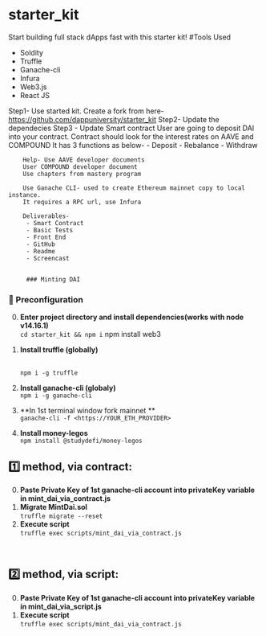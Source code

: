 # starter_kit
Start building full stack dApps fast with this starter kit!
#Tools Used
- Soldity
- Truffle
- Ganache-cli
- Infura
- Web3.js
- React JS

Step1- Use started kit. Create a fork from here- https://github.com/dappuniversity/starter_kit
Step2- Update the dependecies
Step3 - Update Smart contract
    User are going to deposit DAI into your contract.
    Contract should look for the interest rates on AAVE and COMPOUND
    It has 3 functions as below-
        - Deposit
        - Rebalance
        - Withdraw

        Help- Use AAVE developer documents
        User COMPOUND developer document
        Use chapters from mastery program

        Use Ganache CLI- used to create Ethereum mainnet copy to local instance. 
        It requires a RPC url, use Infura

        Deliverables-
         - Smart Contract
         - Basic Tests
         - Front End
         - GitHub
         - Readme
         - Screencast


         ### Minting DAI

### 🔧 Preconfiguration

0. **Enter project directory and install dependencies(works with node v14.16.1)**
   </br>`cd starter_kit && npm i`
npm install web3
1. **Install truffle (globally)**

   </br>`npm i -g truffle`
2. **Install ganache-cli (globaly)**
   </br>`npm i -g ganache-cli`
3. **In 1st terminal window fork mainnet **
   </br>`ganache-cli -f <https://YOUR_ETH_PROVIDER>`
   </br>
4. **Install money-legos**
   </br>`npm install @studydefi/money-legos`
   </br>

## 1️⃣  method, via contract:

0. **Paste Private Key of 1st ganache-cli account into privateKey variable in mint_dai_via_contract.js**
1. **Migrate MintDai.sol**
   </br>`truffle migrate --reset`
2. **Execute script**
   </br>`truffle exec scripts/mint_dai_via_contract.js`

</br>

## 2️⃣  method, via script:

0. **Paste Private Key of 1st ganache-cli account into privateKey variable in mint_dai_via_script.js**
1. **Execute script**
   </br>`truffle exec scripts/mint_dai_via_contract.js`